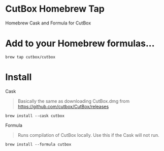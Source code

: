 # CutBox Homebrew Tap 

Homebrew Cask and Formula for CutBox 

# Add to your Homebrew formulas...

```shell
brew tap cutbox/cutbox
```

# Install

Cask

> Basically the same as downloading CutBox.dmg from https://github.com/cutbox/CutBox/releases

```shell
brew install --cask cutbox
```

Formula

> Runs compilation of CutBox locally.  Use this if the Cask will not run.

```shell
brew install --formula cutbox
```

